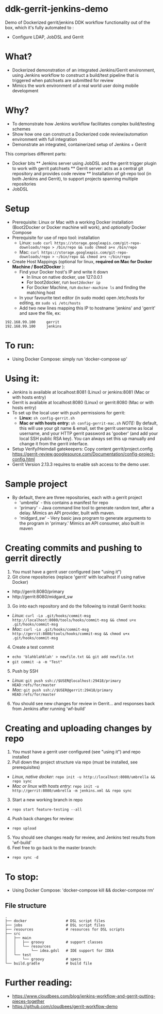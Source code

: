 # ddk-gerrit-jenkins-demo
Demo of Dockerized gerrit/jenkins DDK workflow functionality out of the box, which it's fully automated to :
- Configure LDAP, JobDSL and Gerrit

# What?
* Dockerized demonstration of an integrated Jenkins/Gerrit environment, using Jenkins workflow to construct a build/test pipeline that is triggered when patchsets are submitted for review
* Mimics the work environment of a real world user doing mobile development

# Why?
* To demonstrate how Jenkins workflow facilitates complex build/testing schemes
* Show how one can construct a Dockerized code review/automation environment with full integration
* Demonstrate an integrated, containerized setup of Jenkins + Gerrit

This comprises different parts:
* Docker bits
** Jenkins server using JobDSL and the gerrit trigger plugin to work with gerrit patchsets
** Gerrit server: acts as a central git repository and provides code review
** Installation of git-repo tool (in both Jenkins and Gerrit), to support projects spanning multiple repositories
* JobDSL

# Setup
* Prerequisite: Linux or Mac with a working Docker installation (Boot2Docker or Docker machine will work), and *optionally* Docker Compose
* Prerequisite for use of repo tool: installation
  - Linux: `sudo curl https://storage.googleapis.com/git-repo-downloads/repo > /bin/repo && sudo chmod a+x /bin/repo`
  - Mac: `curl https://storage.googleapis.com/git-repo-downloads/repo > ~/bin/repo && chmod a+x ~/bin/repo`
* Create Host Mappings (optional for linux, **required on Mac for Docker Machine / Boot2Docker** ):
  - Find your Docker host's IP and write it down
    - In linux on native docker, use 127.0.0.1
    - For boot2docker, run `boot2docker ip`
    - For Docker Machine, run `docker-machine ls` and finding the matching host
  - In your favourite text editor (in sudo mode) open /etc/hosts for editing, ex `sudo vi /etc/hosts`
  - Add two new lines mapping this IP to hostname 'jenkins' and 'gerrit' and save the file, ex:

```
192.168.99.100     gerrit
192.168.99.100     jenkins
```

# To run:

* Using Docker Compose:  simply run 'docker-compose up'

# Using it:
* Jenkins is available at localhost:8081 (Linux) or jenkins:8081 (Mac or with hosts entry)
* Gerrit is available at localhost:8080 (Linux) or gerrit:8080 (Mac or with hosts entry)
* To set up the local user with push permissions for gerrit:
  -  **Linux:** `sh config-gerrit.sh`
  -  **Mac or with hosts entry:** `sh config-gerrit-mac.sh`
*NOTE:* By default, this will use your git name & email, set the gerrit username as local username, and your HTTP gerrit password as 'goober' (and add your local SSH public RSA key).  You can always set this up manually and change it from the gerrit interface.
* Setup Verify/Heimdall gatekeepers: Copy content gerrit/project.config https://gerrit-review.googlesource.com/Documentation/config-project-config.html
* Gerrit Version 2.13.3 requires to enable ssh access to the demo user.


# Sample project
* By default, there are three repositories, each with a gerrit project
  - 'umbrella' - this contains a manifest for repo
  - 'primary' - Java command line tool to generate random text, after a delay.  Mimics an API provider, built with maven.  
  - 'midgard_sw' - Very basic java program to generate arguments to the program in 'primary.'  Mimics an API consumer, also built in maven

# Creating commits and pushing to gerrit directly
1. You must have a gerrit user configured (see "using it")
2. Git clone repositories (replace 'gerrit' with localhost if using native Docker)
  - http://gerrit:8080/primary  
  - http://gerrit:8080/midgard_sw
3. Go into each repository and do the following to install Gerrit hooks:
  - *Linux*: `curl -Lo .git/hooks/commit-msg http://localhost:8080/tools/hooks/commit-msg && chmod u+x .git/hooks/commit-msg`
  - *Mac*: `curl -Lo .git/hooks/commit-msg http://gerrit:8080/tools/hooks/commit-msg && chmod u+x .git/hooks/commit-msg`
4. Create a test commit
  - `echo 'blahblahblah' > newfile.txt && git add newfile.txt`
  - `git commit -a -m "Test"`
5. Push by SSH
  - *Linux:* `git push ssh://$USER@localhost:29418/primary HEAD:refs/for/master`
  - *Mac:* `git push ssh://$USER@gerrit:29418/primary HEAD:refs/for/master`
6. You should see new changes for review in Gerrit... and responses back from Jenkins after running 'wf-build'


# Creating and uploading changes by repo
1. You must have a gerrit user configured (see "using it") and repo installed
2. Pull down the project structure via repo (must be installed, see prerequisites)
  - *Linux, native docker:* `repo init -u http://localhost:8080/umbrella && repo sync`
  - *Mac or linux with hosts entry*: `repo init -u http://gerrit:8080/umbrella -m jenkins.xml && repo sync`
3. Start a new working branch in repo
  - `repo start feature-testing --all`
4. Push back changes for review:
  - `repo upload`
5. You should see changes ready for review, and Jenkins test results from 'wf-build'
6. Feel free to go back to the master branch:
  - `repo sync -d`

# To stop:
* Using Docker Compose: 'docker-compose kill && docker-compose rm'



## File structure

    .
    ├── docker                  # DSL script files
    ├── jobs                    # DSL script files
    ├── resources               # resources for DSL scripts
    ├── src
    │   ├── main
    │   │   ├── groovy          # support classes
    │   │   └── resources
    │   │       └── idea.gdsl   # IDE support for IDEA
    │   └── test
    │       └── groovy          # specs
    └── build.gradle            # build file

# Further reading:
* https://www.cloudbees.com/blog/jenkins-workflow-and-gerrit-putting-pieces-together
* https://github.com/cloudbees/gerrit-workflow-demo